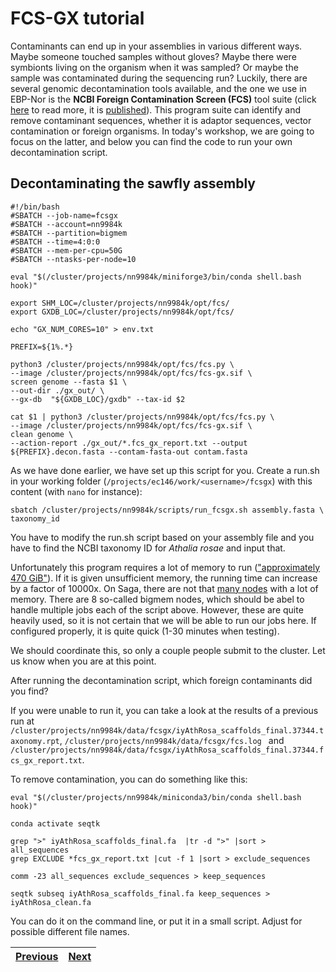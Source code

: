 # FCS-GX tutorial

Contaminants can end up in your assemblies in various different ways. Maybe someone touched samples without gloves? Maybe there were symbionts living on the organism when it was sampled? Or maybe the sample was contaminated during the sequencing run? Luckily, there are several genomic decontamination tools available, and the one we use in EBP-Nor is the **NCBI Foreign Contamination Screen (FCS)** tool suite (click [here](https://github.com/ncbi/fcs) to read more, it is [published](https://genomebiology.biomedcentral.com/articles/10.1186/s13059-024-03198-7)). This program suite can identify and remove contaminant sequences, whether it is adaptor sequences, vector contamination or foreign organisms. In today's workshop, we are going to focus on the latter, and below you can find the code to run your own decontamination script. 

## Decontaminating the sawfly assembly

```
#!/bin/bash
#SBATCH --job-name=fcsgx
#SBATCH --account=nn9984k
#SBATCH --partition=bigmem
#SBATCH --time=4:0:0
#SBATCH --mem-per-cpu=50G
#SBATCH --ntasks-per-node=10

eval "$(/cluster/projects/nn9984k/miniforge3/bin/conda shell.bash hook)" 

export SHM_LOC=/cluster/projects/nn9984k/opt/fcs/
export GXDB_LOC=/cluster/projects/nn9984k/opt/fcs/

echo "GX_NUM_CORES=10" > env.txt

PREFIX=${1%.*}

python3 /cluster/projects/nn9984k/opt/fcs/fcs.py \
--image /cluster/projects/nn9984k/opt/fcs/fcs-gx.sif \
screen genome --fasta $1 \
--out-dir ./gx_out/ \
--gx-db  "${GXDB_LOC}/gxdb" --tax-id $2 

cat $1 | python3 /cluster/projects/nn9984k/opt/fcs/fcs.py \
--image /cluster/projects/nn9984k/opt/fcs/fcs-gx.sif \
clean genome \
--action-report ./gx_out/*.fcs_gx_report.txt --output ${PREFIX}.decon.fasta --contam-fasta-out contam.fasta

```

As we have done earlier, we have set up this script for you. Create a run.sh in your working folder (`/projects/ec146/work/<username>/fcsgx`) with this content (with `nano` for instance):

```
sbatch /cluster/projects/nn9984k/scripts/run_fcsgx.sh assembly.fasta \
taxonomy_id
```
You have to modify the run.sh script based on your assembly file and you have to find the NCBI taxonomy ID for *Athalia rosae* and input that.

Unfortunately this program requires a lot of memory to run (["approximately 470 GiB"](https://github.com/ncbi/fcs/wiki/FCS-GX)). If it is given unsufficient memory, the running time can increase by a factor of 10000x. On Saga, there are not that [many nodes](https://documentation.sigma2.no/hpc_machines/saga.html) with a lot of memory. There are 8 so-called bigmem nodes, which should be abel to handle multiple jobs each of the script above. However, these are quite heavily used, so it is not certain that we will be able to run our jobs here. If configured properly, it is quite quick (1-30 minutes when testing). 

We should coordinate this, so only a couple people submit to the cluster. Let us know when you are at this point.

After running the decontamination script, which foreign contaminants did you find?

If you were unable to run it, you can take a look at the results of a previous run at ` /cluster/projects/nn9984k/data/fcsgx/iyAthRosa_scaffolds_final.37344.taxonomy.rpt`, `/cluster/projects/nn9984k/data/fcsgx/fcs.log ` and `/cluster/projects/nn9984k/data/fcsgx/iyAthRosa_scaffolds_final.37344.fcs_gx_report.txt`. 

To remove contamination, you can do something like this:
```
eval "$(/cluster/projects/nn9984k/miniconda3/bin/conda shell.bash hook)" 

conda activate seqtk

grep ">" iyAthRosa_scaffolds_final.fa  |tr -d ">" |sort > all_sequences
grep EXCLUDE *fcs_gx_report.txt |cut -f 1 |sort > exclude_sequences

comm -23 all_sequences exclude_sequences > keep_sequences

seqtk subseq iyAthRosa_scaffolds_final.fa keep_sequences > iyAthRosa_clean.fa 
```
You can do it on the command line, or put it in a small script. Adjust for possible different file names.




|[Previous](https://github.com/ebp-nor/workshop-2024/blob/main/day1_genome_assembly/08_Merqury.md)|[Next](https://github.com/ebp-nor/workshop-2024/blob/main/day1_genome_assembly/10_Rapid_curation.md)|
|---|---|
